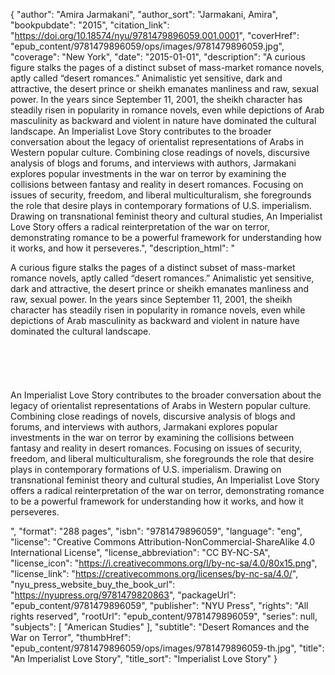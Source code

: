 {
  "author": "Amira Jarmakani",
  "author_sort": "Jarmakani, Amira",
  "bookpubdate": "2015",
  "citation_link": "https://doi.org/10.18574/nyu/9781479896059.001.0001",
  "coverHref": "epub_content/9781479896059/ops/images/9781479896059.jpg",
  "coverage": "New York",
  "date": "2015-01-01",
  "description": "A curious figure stalks the pages of a distinct subset of mass-market romance novels, aptly called &#8220;desert romances.&#8221; Animalistic yet sensitive, dark and attractive, the desert prince or sheikh emanates manliness and raw, sexual power. In the years since September 11, 2001, the sheikh character has steadily risen in popularity in romance novels, even while depictions of Arab masculinity as backward and violent in nature have dominated the cultural landscape.   An Imperialist Love Story contributes to the broader conversation about the legacy of orientalist representations of Arabs in Western popular culture. Combining close readings of novels, discursive analysis of blogs and forums, and interviews with authors, Jarmakani explores popular investments in the war on terror by examining the collisions between fantasy and reality in desert romances. Focusing on issues of security, freedom, and liberal multiculturalism, she foregrounds the role that desire plays in contemporary formations of U.S. imperialism. Drawing on transnational feminist theory and cultural studies, An Imperialist Love Story offers a radical reinterpretation of the war on terror, demonstrating romance to be a powerful framework for understanding how it works, and how it perseveres.",
  "description_html": "<p>A curious figure stalks the pages of a distinct subset of mass-market romance novels, aptly called &#8220;desert romances.&#8221; Animalistic yet sensitive, dark and attractive, the desert prince or sheikh emanates manliness and raw, sexual power. In the years since September 11, 2001, the sheikh character has steadily risen in popularity in romance novels, even while depictions of Arab masculinity as backward and violent in nature have dominated the cultural landscape.   <br><br><br><br><br><br>An Imperialist Love Story contributes to the broader conversation about the legacy of orientalist representations of Arabs in Western popular culture. Combining close readings of novels, discursive analysis of blogs and forums, and interviews with authors, Jarmakani explores popular investments in the war on terror by examining the collisions between fantasy and reality in desert romances. Focusing on issues of security, freedom, and liberal multiculturalism, she foregrounds the role that desire plays in contemporary formations of U.S. imperialism. Drawing on transnational feminist theory and cultural studies, An Imperialist Love Story offers a radical reinterpretation of the war on terror, demonstrating romance to be a powerful framework for understanding how it works, and how it perseveres.</p>",
  "format": "288 pages",
  "isbn": "9781479896059",
  "language": "eng",
  "license": "Creative Commons Attribution-NonCommercial-ShareAlike 4.0 International License",
  "license_abbreviation": "CC BY-NC-SA",
  "license_icon": "https://i.creativecommons.org/l/by-nc-sa/4.0/80x15.png",
  "license_link": "https://creativecommons.org/licenses/by-nc-sa/4.0/",
  "nyu_press_website_buy_the_book_url": "https://nyupress.org/9781479820863",
  "packageUrl": "epub_content/9781479896059",
  "publisher": "NYU Press",
  "rights": "All rights reserved",
  "rootUrl": "epub_content/9781479896059",
  "series": null,
  "subjects": [
    "American Studies"
  ],
  "subtitle": "Desert Romances and the War on Terror",
  "thumbHref": "epub_content/9781479896059/ops/images/9781479896059-th.jpg",
  "title": "An Imperialist Love Story",
  "title_sort": "Imperialist Love Story"
}
